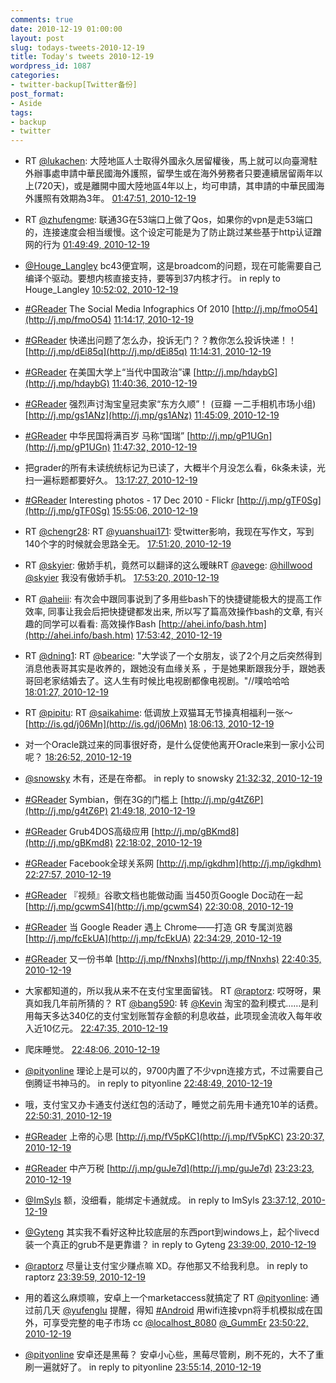 ```yaml
---
comments: true
date: 2010-12-19 01:00:00
layout: post
slug: todays-tweets-2010-12-19
title: Today's tweets 2010-12-19
wordpress_id: 1087
categories:
- twitter-backup[Twitter备份]
post_format:
- Aside
tags:
- backup
- twitter
---
```





  * RT [@lukachen](http://twitter.com/lukachen): 大陸地區人士取得外國永久居留權後，馬上就可以向臺灣駐外辦事處申請中華民國海外護照，留學生或在海外勞務者只要連續居留兩年以上(720天)，或是離開中國大陸地區4年以上，均可申請，其申請的中華民國海外護照有效期為3年。 [01:47:51, 2010-12-19](http://twitter.com/gfrog/statuses/16187904468451328)





  * RT [@zhufengme](http://twitter.com/zhufengme): 联通3G在53端口上做了Qos，如果你的vpn是走53端口的，连接速度会相当缓慢。这个设定可能是为了防止跳过某些基于http认证蹭网的行为 [01:49:49, 2010-12-19](http://twitter.com/gfrog/statuses/16188396011520000)





  * [@Houge_Langley](http://twitter.com/Houge_Langley) bc43便宜啊，这是broadcom的问题，现在可能需要自己编译个驱动。要想内核直接支持，要等到37内核才行。 in reply to Houge_Langley [10:52:02, 2010-12-19](http://twitter.com/gfrog/statuses/16324850297606144)





  * [#GReader](http://search.twitter.com/search?q=%23GReader) The Social Media Infographics Of 2010 [http://j.mp/fmoO54](http://j.mp/fmoO54) [11:14:17, 2010-12-19](http://twitter.com/gfrog/statuses/16330450901401600)





  * [#GReader](http://search.twitter.com/search?q=%23GReader) 快递出问题了怎么办，投诉无门？？教你怎么投诉快递！！ [http://j.mp/dEi85q](http://j.mp/dEi85q) [11:14:31, 2010-12-19](http://twitter.com/gfrog/statuses/16330509151895552)





  * [#GReader](http://search.twitter.com/search?q=%23GReader) 在美国大学上“当代中国政治”课 [http://j.mp/hdaybG](http://j.mp/hdaybG) [11:40:36, 2010-12-19](http://twitter.com/gfrog/statuses/16337072885334016)





  * [#GReader](http://search.twitter.com/search?q=%23GReader) 强烈声讨淘宝皇冠卖家“东方久顺”！ (豆瓣 一二手相机市场小组) [http://j.mp/gs1ANz](http://j.mp/gs1ANz) [11:45:09, 2010-12-19](http://twitter.com/gfrog/statuses/16338220463693824)





  * [#GReader](http://search.twitter.com/search?q=%23GReader) 中华民国将满百岁 马称“国瑞” [http://j.mp/gP1UGn](http://j.mp/gP1UGn) [11:47:32, 2010-12-19](http://twitter.com/gfrog/statuses/16338819968139264)





  * 把grader的所有未读统统标记为已读了，大概半个月没怎么看，6k条未读，光扫一遍标题都要好久。 [13:17:27, 2010-12-19](http://twitter.com/gfrog/statuses/16361447164477440)





  * [#GReader](http://search.twitter.com/search?q=%23GReader) Interesting photos - 17 Dec 2010 - Flickr [http://j.mp/gTF0Sg](http://j.mp/gTF0Sg) [15:55:06, 2010-12-19](http://twitter.com/gfrog/statuses/16401121882939392)





  * RT [@chengr28](http://twitter.com/chengr28): RT [@yuanshuai171](http://twitter.com/yuanshuai171): 受twitter影响，我现在写作文，写到140个字的时候就会思路全无。 [17:51:20, 2010-12-19](http://twitter.com/gfrog/statuses/16430370899632128)





  * RT [@skyier](http://twitter.com/skyier): 傲娇手机，竟然可以翻译的这么暧昧RT [@avege](http://twitter.com/avege): [@hillwood](http://twitter.com/hillwood) [@skyier](http://twitter.com/skyier) 我没有傲娇手机。 [17:53:20, 2010-12-19](http://twitter.com/gfrog/statuses/16430875117883392)





  * RT [@aheiii](http://twitter.com/aheiii): 有次会中跟同事说到了多用些bash下的快捷键能极大的提高工作效率, 同事让我会后把快捷键都发出来, 所以写了篇高效操作bash的文章, 有兴趣的同学可以看看: 高效操作Bash [http://ahei.info/bash.htm](http://ahei.info/bash.htm) [17:53:42, 2010-12-19](http://twitter.com/gfrog/statuses/16430967220600832)





  * RT [@dning1](http://twitter.com/dning1): RT [@bearice](http://twitter.com/bearice): "大学谈了一个女朋友，谈了2个月之后突然得到消息他表哥其实是收养的，跟她没有血缘关系 ，于是她果断跟我分手，跟她表哥回老家结婚去了。这人生有时候比电视剧都像电视剧。"//噗哈哈哈 [18:01:27, 2010-12-19](http://twitter.com/gfrog/statuses/16432919190962176)





  * RT [@pipitu](http://twitter.com/pipitu): RT [@saikahime](http://twitter.com/saikahime): 低调放上双猫耳无节操真相福利一张～ [http://is.gd/j06Mn](http://is.gd/j06Mn) [18:06:13, 2010-12-19](http://twitter.com/gfrog/statuses/16434116471816192)





  * 对一个Oracle跳过来的同事很好奇，是什么促使他离开Oracle来到一家小公司呢？ [18:26:52, 2010-12-19](http://twitter.com/gfrog/statuses/16439314586009600)





  * [@snowsky](http://twitter.com/snowsky) 木有，还是在帝都。 in reply to snowsky [21:32:32, 2010-12-19](http://twitter.com/gfrog/statuses/16486039652667393)





  * [#GReader](http://search.twitter.com/search?q=%23GReader) Symbian，倒在3G的门槛上 [http://j.mp/g4tZ6P](http://j.mp/g4tZ6P) [21:49:18, 2010-12-19](http://twitter.com/gfrog/statuses/16490256492658688)





  * [#GReader](http://search.twitter.com/search?q=%23GReader) Grub4DOS高级应用 [http://j.mp/gBKmd8](http://j.mp/gBKmd8) [22:18:02, 2010-12-19](http://twitter.com/gfrog/statuses/16497488630390784)





  * [#GReader](http://search.twitter.com/search?q=%23GReader) Facebook全球关系网 [http://j.mp/igkdhm](http://j.mp/igkdhm) [22:27:57, 2010-12-19](http://twitter.com/gfrog/statuses/16499985709277184)





  * [#GReader](http://search.twitter.com/search?q=%23GReader) 『视频』谷歌文档也能做动画 当450页Google Doc动在一起 [http://j.mp/gcwmS4](http://j.mp/gcwmS4) [22:30:08, 2010-12-19](http://twitter.com/gfrog/statuses/16500532919144448)





  * [#GReader](http://search.twitter.com/search?q=%23GReader) 当 Google Reader 遇上 Chrome——打造 GR 专属浏览器 [http://j.mp/fcEkUA](http://j.mp/fcEkUA) [22:34:29, 2010-12-19](http://twitter.com/gfrog/statuses/16501626894295041)





  * [#GReader](http://search.twitter.com/search?q=%23GReader) 又一份书单 [http://j.mp/fNnxhs](http://j.mp/fNnxhs) [22:40:35, 2010-12-19](http://twitter.com/gfrog/statuses/16503163427225600)





  * 大家都知道的，所以我从来不在支付宝里面留钱。 RT [@raptorz](http://twitter.com/raptorz): 哎呀呀，果真如我几年前所猜的？ RT [@bang590](http://twitter.com/bang590): 转 [@Kevin](http://twitter.com/Kevin) 淘宝的盈利模式……是利用每天多达340亿的支付宝划账暂存金额的利息收益，此项现金流收入每年收入近10亿元。 [22:47:35, 2010-12-19](http://twitter.com/gfrog/statuses/16504924078608384)





  * 爬床睡觉。 [22:48:06, 2010-12-19](http://twitter.com/gfrog/statuses/16505056979320832)





  * [@pityonline](http://twitter.com/pityonline) 理论上是可以的，9700内置了不少vpn连接方式，不过需要自己倒腾证书神马的。 in reply to pityonline [22:48:49, 2010-12-19](http://twitter.com/gfrog/statuses/16505233798594561)





  * 哦，支付宝又办卡通支付送红包的活动了，睡觉之前先用卡通充10羊的话费。 [22:50:31, 2010-12-19](http://twitter.com/gfrog/statuses/16505663609905152)





  * [#GReader](http://search.twitter.com/search?q=%23GReader) 上帝的心思 [http://j.mp/fV5pKC](http://j.mp/fV5pKC) [23:20:37, 2010-12-19](http://twitter.com/gfrog/statuses/16513239038828545)





  * [#GReader](http://search.twitter.com/search?q=%23GReader) 中产万税 [http://j.mp/guJe7d](http://j.mp/guJe7d) [23:23:23, 2010-12-19](http://twitter.com/gfrog/statuses/16513934718668801)





  * [@ImSyls](http://twitter.com/ImSyls) 额，没细看，能绑定卡通就成。 in reply to ImSyls [23:37:12, 2010-12-19](http://twitter.com/gfrog/statuses/16517411742158848)





  * [@Gyteng](http://twitter.com/Gyteng) 其实我不看好这种比较底层的东西port到windows上，起个livecd装一个真正的grub不是更靠谱？ in reply to Gyteng [23:39:00, 2010-12-19](http://twitter.com/gfrog/statuses/16517866719285248)





  * [@raptorz](http://twitter.com/raptorz) 尽量让支付宝少赚点嘛 XD。存他那又不给我利息。 in reply to raptorz [23:39:59, 2010-12-19](http://twitter.com/gfrog/statuses/16518113214341120)





  * 用的着这么麻烦嘛，安卓上一个marketaccess就搞定了 RT [@pityonline](http://twitter.com/pityonline): 通过前几天 [@yufenglu](http://twitter.com/yufenglu) 提醒，得知 [#Android](http://search.twitter.com/search?q=%23Android) 用wifi连接vpn将手机模拟成在国外，可享受完整的电子市场 cc [@localhost_8080](http://twitter.com/localhost_8080) [@_GummEr](http://twitter.com/_GummEr) [23:50:22, 2010-12-19](http://twitter.com/gfrog/statuses/16520726349619200)





  * [@pityonline](http://twitter.com/pityonline) 安卓还是黑莓？ 安卓小心些，黑莓尽管刷，刷不死的，大不了重刷一遍就好了。 in reply to pityonline [23:55:14, 2010-12-19](http://twitter.com/gfrog/statuses/16521951832973313)




